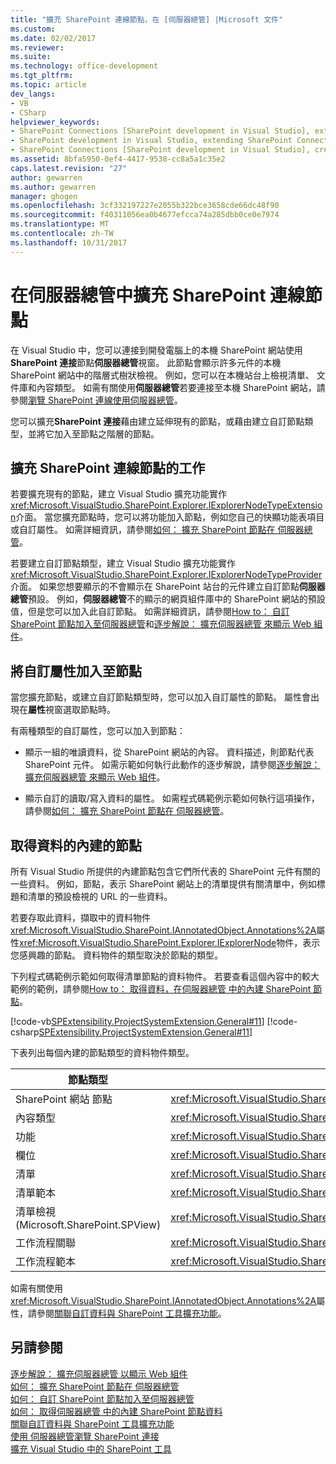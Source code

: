 ```yaml
---
title: "擴充 SharePoint 連線節點，在 [伺服器總管] |Microsoft 文件"
ms.custom: 
ms.date: 02/02/2017
ms.reviewer: 
ms.suite: 
ms.technology: office-development
ms.tgt_pltfrm: 
ms.topic: article
dev_langs:
- VB
- CSharp
helpviewer_keywords:
- SharePoint Connections [SharePoint development in Visual Studio], extending a node
- SharePoint development in Visual Studio, extending SharePoint Connections node in Server Explorer
- SharePoint Connections [SharePoint development in Visual Studio], creating a new node type
ms.assetid: 8bfa5950-0ef4-4417-9538-cc8a5a1c35e2
caps.latest.revision: "27"
author: gewarren
ms.author: gewarren
manager: ghogen
ms.openlocfilehash: 3cf332197227e2055b322bce3658cde66dc48f90
ms.sourcegitcommit: f40311056ea0b4677efcca74a285dbb0ce0e7974
ms.translationtype: MT
ms.contentlocale: zh-TW
ms.lasthandoff: 10/31/2017
---
```

# <a name="extending-the-sharepoint-connections-node-in-server-explorer"></a>在伺服器總管中擴充 SharePoint 連線節點
  在 Visual Studio 中，您可以連接到開發電腦上的本機 SharePoint 網站使用**SharePoint 連接**節點**伺服器總管**視窗。 此節點會顯示許多元件的本機 SharePoint 網站中的階層式樹狀檢視。 例如，您可以在本機站台上檢視清單、 文件庫和內容類型。 如需有關使用**伺服器總管**若要連接至本機 SharePoint 網站，請參閱[瀏覽 SharePoint 連線使用伺服器總管](../sharepoint/browsing-sharepoint-connections-using-server-explorer.md)。  
  
 您可以擴充**SharePoint 連接**藉由建立延伸現有的節點，或藉由建立自訂節點類型，並將它加入至節點之階層的節點。  
  
## <a name="tasks-for-extending-the-sharepoint-connections-node"></a>擴充 SharePoint 連線節點的工作  
 若要擴充現有的節點，建立 Visual Studio 擴充功能實作<xref:Microsoft.VisualStudio.SharePoint.Explorer.IExplorerNodeTypeExtension>介面。 當您擴充節點時，您可以將功能加入節點，例如您自己的快顯功能表項目或自訂屬性。 如需詳細資訊，請參閱[如何： 擴充 SharePoint 節點在 伺服器總管](../sharepoint/how-to-extend-a-sharepoint-node-in-server-explorer.md)。  
  
 若要建立自訂節點類型，建立 Visual Studio 擴充功能實作<xref:Microsoft.VisualStudio.SharePoint.Explorer.IExplorerNodeTypeProvider>介面。 如果您想要顯示的不會顯示在 SharePoint 站台的元件建立自訂節點**伺服器總管**預設。 例如，**伺服器總管**不的顯示的網頁組件庫中的 SharePoint 網站的預設值，但是您可以加入此自訂節點。 如需詳細資訊，請參閱[How to： 自訂 SharePoint 節點加入至伺服器總管](../sharepoint/how-to-add-a-custom-sharepoint-node-to-server-explorer.md)和[逐步解說： 擴充伺服器總管 來顯示 Web 組件](../sharepoint/walkthrough-extending-server-explorer-to-display-web-parts.md)。  
  
## <a name="adding-custom-properties-to-nodes"></a>將自訂屬性加入至節點  
 當您擴充節點，或建立自訂節點類型時，您可以加入自訂屬性的節點。 屬性會出現在**屬性**視窗選取節點時。  
  
 有兩種類型的自訂屬性，您可以加入到節點：  
  
-   顯示一組的唯讀資料，從 SharePoint 網站的內容。 資料描述，則節點代表 SharePoint 元件。 如需示範如何執行此動作的逐步解說，請參閱[逐步解說： 擴充伺服器總管 來顯示 Web 組件](../sharepoint/walkthrough-extending-server-explorer-to-display-web-parts.md)。  
  
-   顯示自訂的讀取/寫入資料的屬性。 如需程式碼範例示範如何執行這項操作，請參閱[如何： 擴充 SharePoint 節點在 伺服器總管](../sharepoint/how-to-extend-a-sharepoint-node-in-server-explorer.md)。  
  
## <a name="getting-data-for-built-in-nodes"></a>取得資料的內建的節點  
 所有 Visual Studio 所提供的內建節點包含它們所代表的 SharePoint 元件有關的一些資料。 例如，節點，表示 SharePoint 網站上的清單提供有關清單中，例如標題和清單的預設檢視的 URL 的一些資料。  
  
 若要存取此資料，擷取中的資料物件<xref:Microsoft.VisualStudio.SharePoint.IAnnotatedObject.Annotations%2A>屬性<xref:Microsoft.VisualStudio.SharePoint.Explorer.IExplorerNode>物件，表示您感興趣的節點。 資料物件的類型取決於節點的類型。  
  
 下列程式碼範例示範如何取得清單節點的資料物件。 若要查看這個內容中的較大範例的範例，請參閱[How to： 取得資料，在伺服器總管 中的內建 SharePoint 節點](../sharepoint/how-to-get-data-for-a-built-in-sharepoint-node-in-server-explorer.md)。  
  
 [!code-vb[SPExtensibility.ProjectSystemExtension.General#11](../sharepoint/codesnippet/VisualBasic/projectsystemexamples/extension/serverexplorerextensionnodeinfo.vb#11)]
 [!code-csharp[SPExtensibility.ProjectSystemExtension.General#11](../sharepoint/codesnippet/CSharp/projectsystemexamples/extension/serverexplorerextensionnodeinfo.cs#11)]  
  
 下表列出每個內建的節點類型的資料物件類型。  
  
|節點類型|資料物件類型|  
|---------------|----------------------|  
|SharePoint 網站 節點|<xref:Microsoft.VisualStudio.SharePoint.Explorer.IExplorerSiteNodeInfo>|  
|內容類型|<xref:Microsoft.VisualStudio.SharePoint.Explorer.Extensions.IContentTypeNodeInfo>|  
|功能|<xref:Microsoft.VisualStudio.SharePoint.Explorer.Extensions.IFeatureNodeInfo>|  
|欄位|<xref:Microsoft.VisualStudio.SharePoint.Explorer.Extensions.IFieldNodeInfo>|  
|清單|<xref:Microsoft.VisualStudio.SharePoint.Explorer.Extensions.IListNodeInfo>|  
|清單範本|<xref:Microsoft.VisualStudio.SharePoint.Explorer.Extensions.IListTemplateNodeInfo>|  
|清單檢視 (Microsoft.SharePoint.SPView)|<xref:Microsoft.VisualStudio.SharePoint.Explorer.Extensions.IListViewNodeInfo>|  
|工作流程關聯|<xref:Microsoft.VisualStudio.SharePoint.Explorer.Extensions.IWorkflowAssociationNodeInfo>|  
|工作流程範本|<xref:Microsoft.VisualStudio.SharePoint.Explorer.Extensions.IWorkflowTemplateNodeInfo>|  
  
 如需有關使用<xref:Microsoft.VisualStudio.SharePoint.IAnnotatedObject.Annotations%2A>屬性，請參閱[關聯自訂資料與 SharePoint 工具擴充功能](../sharepoint/associating-custom-data-with-sharepoint-tools-extensions.md)。  
  
## <a name="see-also"></a>另請參閱  
 [逐步解說： 擴充伺服器總管 以顯示 Web 組件](../sharepoint/walkthrough-extending-server-explorer-to-display-web-parts.md)   
 [如何： 擴充 SharePoint 節點在 伺服器總管](../sharepoint/how-to-extend-a-sharepoint-node-in-server-explorer.md)   
 [如何： 自訂 SharePoint 節點加入至伺服器總管](../sharepoint/how-to-add-a-custom-sharepoint-node-to-server-explorer.md)   
 [如何： 取得伺服器總管 中的內建 SharePoint 節點資料](../sharepoint/how-to-get-data-for-a-built-in-sharepoint-node-in-server-explorer.md)   
 [關聯自訂資料與 SharePoint 工具擴充功能](../sharepoint/associating-custom-data-with-sharepoint-tools-extensions.md)   
 [使用 伺服器總管瀏覽 SharePoint 連接](../sharepoint/browsing-sharepoint-connections-using-server-explorer.md)   
 [擴充 Visual Studio 中的 SharePoint 工具](../sharepoint/extending-the-sharepoint-tools-in-visual-studio.md)  
  
  